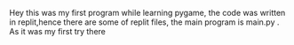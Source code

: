 Hey this was my first program while learning pygame, the code was written in replit,hence there are some of replit files, the main program is main.py . As it was my first try there